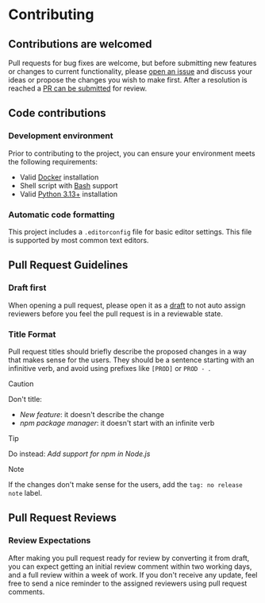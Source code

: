 # Contributing

## Contributions are welcomed

Pull requests for bug fixes are welcome, but before submitting new features or changes to current
functionality, please [open an issue](https://github.com/DataDog/dd-dependency-sniffer/issues/new)
and discuss your ideas or propose the changes you wish to make first. After a resolution is reached a [PR can be
submitted](#pull-request-guidelines) for review.

## Code contributions

### Development environment

Prior to contributing to the project, you can ensure your environment meets the following requirements:
* Valid [Docker](https://docs.docker.com/engine/install/) installation
* Shell script with [Bash](https://www.gnu.org/software/bash/) support
* Valid [Python 3.13+](https://docs.python.org/3/using/index.html) installation

### Automatic code formatting

This project includes a `.editorconfig` file for basic editor settings.
This file is supported by most common text editors.

## Pull Request Guidelines

### Draft first

When opening a pull request, please open it as a [draft](https://github.blog/2019-02-14-introducing-draft-pull-requests/) to not auto assign reviewers before you feel the pull request is in a reviewable state.

### Title Format

Pull request titles should briefly describe the proposed changes in a way that makes sense for the users.
They should be a sentence starting with an infinitive verb, and avoid using prefixes like `[PROD]` or `PROD - `.

>[!CAUTION]
> Don't title:
> * _New feature_: it doesn't describe the change
> * _npm package manager_: it doesn't start with an infinite verb

>[!TIP]
> Do instead: _Add support for npm in Node.js_

>[!NOTE]
> If the changes don't make sense for the users, add the `tag: no release note` label.

## Pull Request Reviews

### Review Expectations

After making you pull request ready for review by converting it from draft, you can expect getting an initial review comment within two working days, and a full review within a week of work.
If you don't receive any update, feel free to send a nice reminder to the assigned reviewers using pull request comments.

